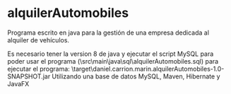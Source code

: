 # alquilerAutomobiles
Programa escrito en java para la gestión de una empresa dedicada al alquiler de vehículos.

Es necesario  tener la version 8 de java y ejecutar el script MySQL para poder usar el programa (\src\main\java\sql\alquilerAutomobiles.sql) 
para ejecutar el programa: \target\daniel.carrion.marin.alquilerAutomobiles-1.0-SNAPSHOT.jar
Utilizando una base de datos MySQL, Maven, Hibernate y JavaFX
